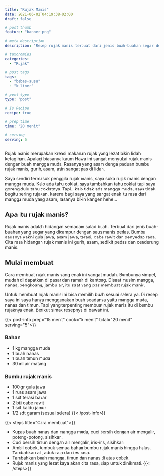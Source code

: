 ```yaml
---
title: "Rujak Manis"
date: 2021-06-02T04:19:38+02:00
draft: false

# post thumb
feature: "banner.png"

# meta description
description: "Resep rujak manis terbuat dari jenis buah-buahan segar dengan saus pedas manis. Cara membuatnya simple dan cocok menjadi camilan di siang atau sore hari."

# taxonomies
categories:
  - "Rujak"

# post tags
tags:
  - "bebas-susu"
  - "kuliner"

# post type
type: "post"

# Is Recipe
recipe: true

# prep time
time: "20 menit"

# serving
serving: 5
---
```

Rujak manis merupakan kreasi makanan rujak yang lezat bikin lidah ketagihan. Apalagi biasanya kaum Hawa ini sangat menyukai rujak manis dengan buah mangga muda. Rasanya yang asam denga paduan bumbu rujak manis, gurih, asam, asin sangat pas di lidah.

Saya sendiri termasuk penggila rujak manis, saya suka rujak manis dengan mangga muda. Kalo ada tahu coklat, saya tambahkan tahu coklat tapi saya goreng dulu tahu coklatnya. Tapi.. kalo tidak ada mangga muda, saya tidak begitu sering rujakan. karena bagi saya yang sangat enak itu rasa dari mangga muda yang asam, rasanya bikin kangen hehe...

## Apa itu rujak manis?

Rujak manis adalah hidangan semacam salad buah. Terbuat dari jenis buah-buahan yang segar yang dicampur dengan saus manis pedas. Bumbu sausnya yakni gula jawa, asam jawa, terasi, cabe rawit dan penyedap rasa. Cita rasa hidangan rujak manis ini gurih, asam, sedikit pedas dan cenderung manis.

## Mulai membuat

Cara membuat rujak manis yang enak ini sangat mudah. Bumbunya simpel, mudah di dapatkan di pasar dan ramah di kantong. Disaat musim mangga, nanas, bengkoang, jambu air, itu saat yang pas membuat rujak manis.

Untuk membuat rujak manis ini bisa memilih buah sesuai selera ya. Di resep saya ini saya hanya menggunakan buah seadanya yaitu mangga muda, nanas dan timun. Tapi yang terpenting membuat rujak manis itu di bumbu rujaknya enak. Berikut simak resepnya di bawah ini.

{{< post-info prep="15 menit" cook="5 menit" total="20 menit" serving="5">}}

### Bahan

-   1 kg mangga muda
-   1 buah nanas
-   1 buah timun muda
-   30 ml air matang

### Bumbu rujak manis

-   100 gr gula jawa
-   1 ruas asam jawa
-   1 sdt terasi bakar
-   2 biji cabe rawit
-   1 sdt kaldu jamur
-   1/2 sdt garam (sesuai selera)
{{< /post-info>}}

{{< steps title="Cara membuat">}}
-   Kupas buah nanas dan mangga muda, cuci bersih dengan air mengalir, potong-potong, sisihkan.
-   Cuci bersih timun dengan air mengalir, iris-iris, sisihkan
-   Ambil cobek, tumbuk semua bahan bumbu rujak manis hingga halus. Tambahkan air, aduk rata dan tes rasa.
-   Tambahkan buah mangga, timun dan nanas di atas cobek.
-   Rujak manis yang lezat kaya akan cita rasa, siap untuk dinikmati.
{{< /steps>}}